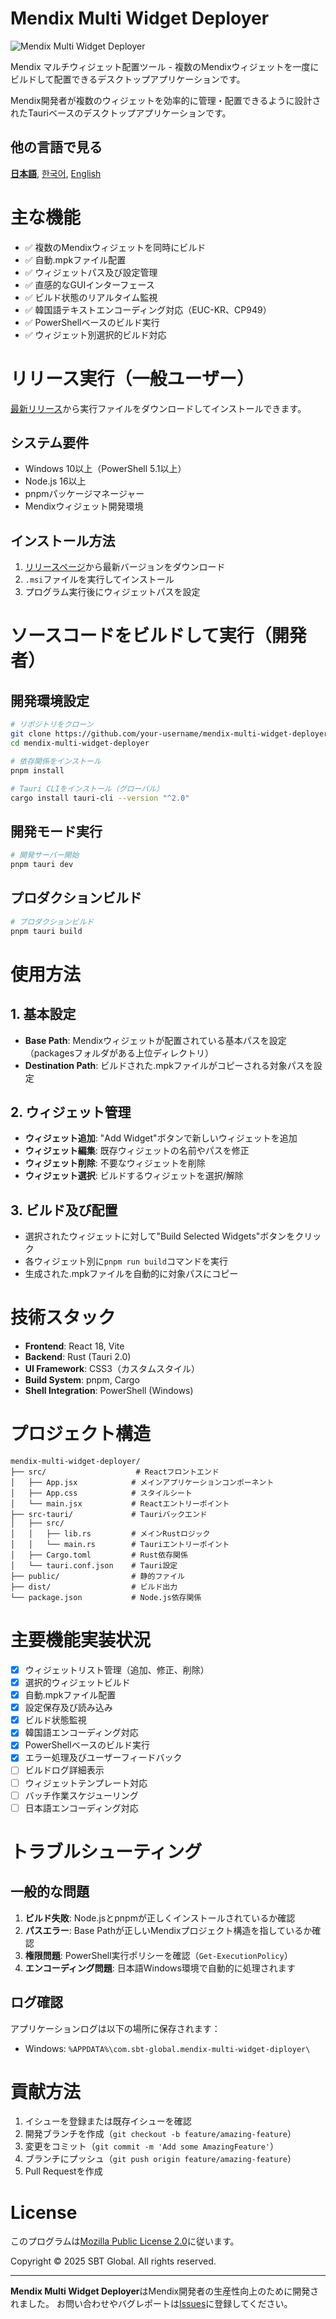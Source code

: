 # Mendix Multi Widget Deployer
![Mendix Multi Widget Deployer](https://via.placeholder.com/150x150?text=Widget+Deployer)

Mendix マルチウィジェット配置ツール - 複数のMendixウィジェットを一度にビルドして配置できるデスクトップアプリケーションです。

Mendix開発者が複数のウィジェットを効率的に管理・配置できるように設計されたTauriベースのデスクトップアプリケーションです。

## 他の言語で見る
[**日本語**](./README.jp.md), [한국어](./README.md), [English](./README.en.md)

# 主な機能
- ✅ 複数のMendixウィジェットを同時にビルド
- ✅ 自動.mpkファイル配置
- ✅ ウィジェットパス及び設定管理
- ✅ 直感的なGUIインターフェース
- ✅ ビルド状態のリアルタイム監視
- ✅ 韓国語テキストエンコーディング対応（EUC-KR、CP949）
- ✅ PowerShellベースのビルド実行
- ✅ ウィジェット別選択的ビルド対応

# リリース実行（一般ユーザー）
[最新リリース](https://github.com/your-username/mendix-multi-widget-deployer/releases/latest)から実行ファイルをダウンロードしてインストールできます。

## システム要件
- Windows 10以上（PowerShell 5.1以上）
- Node.js 16以上
- pnpmパッケージマネージャー
- Mendixウィジェット開発環境

## インストール方法
1. [リリースページ](https://github.com/your-username/mendix-multi-widget-deployer/releases/latest)から最新バージョンをダウンロード
2. `.msi`ファイルを実行してインストール
3. プログラム実行後にウィジェットパスを設定

# ソースコードをビルドして実行（開発者）

## 開発環境設定
```bash
# リポジトリをクローン
git clone https://github.com/your-username/mendix-multi-widget-deployer.git
cd mendix-multi-widget-deployer

# 依存関係をインストール
pnpm install

# Tauri CLIをインストール（グローバル）
cargo install tauri-cli --version "^2.0"
```

## 開発モード実行
```bash
# 開発サーバー開始
pnpm tauri dev
```

## プロダクションビルド
```bash
# プロダクションビルド
pnpm tauri build
```

# 使用方法

## 1. 基本設定
- **Base Path**: Mendixウィジェットが配置されている基本パスを設定（packagesフォルダがある上位ディレクトリ）
- **Destination Path**: ビルドされた.mpkファイルがコピーされる対象パスを設定

## 2. ウィジェット管理
- **ウィジェット追加**: "Add Widget"ボタンで新しいウィジェットを追加
- **ウィジェット編集**: 既存ウィジェットの名前やパスを修正
- **ウィジェット削除**: 不要なウィジェットを削除
- **ウィジェット選択**: ビルドするウィジェットを選択/解除

## 3. ビルド及び配置
- 選択されたウィジェットに対して"Build Selected Widgets"ボタンをクリック
- 各ウィジェット別に`pnpm run build`コマンドを実行
- 生成された.mpkファイルを自動的に対象パスにコピー

# 技術スタック
- **Frontend**: React 18, Vite
- **Backend**: Rust (Tauri 2.0)
- **UI Framework**: CSS3（カスタムスタイル）
- **Build System**: pnpm, Cargo
- **Shell Integration**: PowerShell (Windows)

# プロジェクト構造
```
mendix-multi-widget-deployer/
├── src/                    # Reactフロントエンド
│   ├── App.jsx            # メインアプリケーションコンポーネント
│   ├── App.css            # スタイルシート
│   └── main.jsx           # Reactエントリーポイント
├── src-tauri/             # Tauriバックエンド
│   ├── src/
│   │   ├── lib.rs         # メインRustロジック
│   │   └── main.rs        # Tauriエントリーポイント
│   ├── Cargo.toml         # Rust依存関係
│   └── tauri.conf.json    # Tauri設定
├── public/                # 静的ファイル
├── dist/                  # ビルド出力
└── package.json           # Node.js依存関係
```

# 主要機能実装状況
- [x] ウィジェットリスト管理（追加、修正、削除）
- [x] 選択的ウィジェットビルド
- [x] 自動.mpkファイル配置
- [x] 設定保存及び読み込み
- [x] ビルド状態監視
- [x] 韓国語エンコーディング対応
- [x] PowerShellベースのビルド実行
- [x] エラー処理及びユーザーフィードバック
- [ ] ビルドログ詳細表示
- [ ] ウィジェットテンプレート対応
- [ ] バッチ作業スケジューリング
- [ ] 日本語エンコーディング対応

# トラブルシューティング

## 一般的な問題
1. **ビルド失敗**: Node.jsとpnpmが正しくインストールされているか確認
2. **パスエラー**: Base Pathが正しいMendixプロジェクト構造を指しているか確認
3. **権限問題**: PowerShell実行ポリシーを確認（`Get-ExecutionPolicy`）
4. **エンコーディング問題**: 日本語Windows環境で自動的に処理されます

## ログ確認
アプリケーションログは以下の場所に保存されます：
- Windows: `%APPDATA%\com.sbt-global.mendix-multi-widget-diployer\`

# 貢献方法
1. イシューを登録または既存イシューを確認
2. 開発ブランチを作成（`git checkout -b feature/amazing-feature`）
3. 変更をコミット（`git commit -m 'Add some AmazingFeature'`）
4. ブランチにプッシュ（`git push origin feature/amazing-feature`）
5. Pull Requestを作成

# License
このプログラムは[Mozilla Public License 2.0](/LICENSE)に従います。

Copyright © 2025 SBT Global. All rights reserved.

---

**Mendix Multi Widget Deployer**はMendix開発者の生産性向上のために開発されました。
お問い合わせやバグレポートは[Issues](https://github.com/your-username/mendix-multi-widget-deployer/issues)に登録してください。

